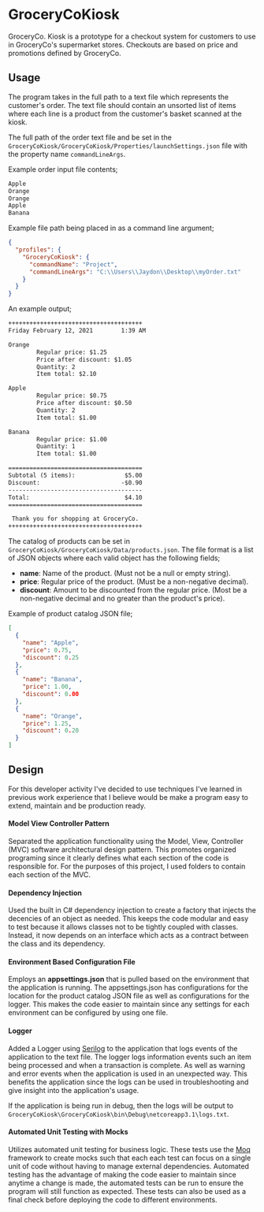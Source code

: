 # GroceryCoKiosk

GroceryCo. Kiosk is a prototype for a checkout system for customers to use in GroceryCo's supermarket stores. Checkouts are based on price and promotions defined by GroceryCo.

## Usage
The program takes in the full path to a text file which represents the customer's order. The text file should contain an unsorted list of items where each line is a product from the customer's basket scanned at the kiosk. 

The full path of the order text file and be set in the ```GroceryCoKiosk/GroceryCoKiosk/Properties/launchSettings.json``` file with the property name ```commandLineArgs```.

Example order input file contents;

```html
Apple
Orange
Orange
Apple
Banana
```
Example file path being placed in as a command line argument;
```json
{
  "profiles": {
    "GroceryCoKiosk": {
      "commandName": "Project",
      "commandLineArgs": "C:\\Users\\Jaydon\\Desktop\\myOrder.txt"
    }
  }
}
```

An example output;
```html
++++++++++++++++++++++++++++++++++++++
Friday February 12, 2021        1:39 AM

Orange
        Regular price: $1.25
        Price after discount: $1.05
        Quantity: 2
        Item total: $2.10

Apple
        Regular price: $0.75
        Price after discount: $0.50
        Quantity: 2
        Item total: $1.00

Banana
        Regular price: $1.00
        Quantity: 1
        Item total: $1.00

======================================
Subtotal (5 items):              $5.00
Discount:                       -$0.90
--------------------------------------
Total:                           $4.10
======================================

 Thank you for shopping at GroceryCo.
++++++++++++++++++++++++++++++++++++++
```

The catalog of products can be set in ```GroceryCoKiosk/GroceryCoKiosk/Data/products.json```.
The file format is a list of JSON objects where each valid object has the following fields;

- **name**: Name of the product. (Must not be a null or empty string). 
- **price**: Regular price of the product. (Must be a non-negative decimal).
- **discount**: Amount to be discounted from the regular price. (Most be a non-negative decimal and no greater than the product's price).

Example of product catalog JSON file;
```json
[
  {
    "name": "Apple",
    "price": 0.75,
    "discount": 0.25
  },
  {
    "name": "Banana",
    "price": 1.00,
    "discount": 0.00
  },
  {
    "name": "Orange",
    "price": 1.25,
    "discount": 0.20
  }
]
```


## Design
For this developer activity I've decided to use techniques I've learned in previous work experience that I believe would be make a program easy to extend, maintain and be production ready.

#### Model View Controller Pattern
Separated the application functionality using the Model, View, Controller (MVC) software architectural design pattern. This promotes organized programing since it clearly defines what each section of the code is responsible for. For the purposes of this project, I used folders to contain each section of the MVC.  

#### Dependency Injection
Used the built in C# dependency injection to create a factory that injects the decencies of an object as needed. This keeps the code modular  and easy to test because it allows classes not to be tightly coupled with classes. Instead, it now depends on an interface which acts as a contract between the class and its dependency.

#### Environment Based Configuration File
Employs an **appsettings.json** that is pulled based on the environment that the application is running. The appsettings.json has configurations for the location for the product catalog JSON file as well as configurations for the logger. This makes the code easier to maintain since any settings for each environment can be configured by using one file.

#### Logger
Added a Logger using [Serilog](https://serilog.net/) to the application that logs events of the application to the text file. The logger logs information events such an item being processed and when a transaction is complete. As well as warning and error events when the application is used in an unexpected way. This benefits the application since the logs can be used in troubleshooting and give insight into the application's usage.

If the application is being run in debug, then the logs will be output to ```GroceryCoKiosk\GroceryCoKiosk\bin\Debug\netcoreapp3.1\logs.txt```.

#### Automated Unit Testing with Mocks
Utilizes automated unit testing for business logic. These tests use the [Moq](https://github.com/Moq/moq4/wiki/Quickstart) framework to create mocks such that each each test can focus on a single unit of code without having to manage external dependencies. Automated testing has the advantage of making the code easier to maintain since anytime a change is made, the automated tests can be run to ensure the program will still function as expected. These tests can also be used as a final check before deploying the code to different environments.
